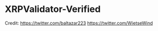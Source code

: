 # XRPValidator-Verified

Credit: https://twitter.com/baltazar223
        https://twitter.com/WietseWind
